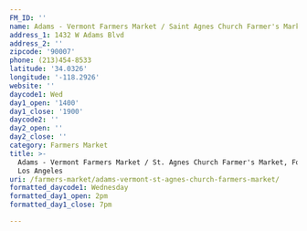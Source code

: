 ```yaml
---
FM_ID: ''
name: Adams - Vermont Farmers Market / Saint Agnes Church Farmer's Market
address_1: 1432 W Adams Blvd
address_2: ''
zipcode: '90007'
phone: (213)454-8533
latitude: '34.0326'
longitude: '-118.2926'
website: ''
daycode1: Wed
day1_open: '1400'
day1_close: '1900'
daycode2: ''
day2_open: ''
day2_close: ''
category: Farmers Market
title: >-
  Adams - Vermont Farmers Market / St. Agnes Church Farmer's Market, Food Oasis
  Los Angeles
uri: /farmers-market/adams-vermont-st-agnes-church-farmers-market/
formatted_daycode1: Wednesday
formatted_day1_open: 2pm
formatted_day1_close: 7pm

---
```

